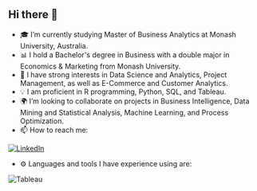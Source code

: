 ## Hi there 👋

<!--
**agoh0008/agoh0008** is a ✨ _special_ ✨ repository because its `README.md` (this file) appears on your GitHub profile.

Here are some ideas to get you started:

- 🔭 I’m currently working on ...
- 🌱 I’m currently learning ...
- 👯 I’m looking to collaborate on ...
- 🤔 I’m looking for help with ...
- 💬 Ask me about ...
- 📫 How to reach me: ...
- 😄 Pronouns: ...
- ⚡ Fun fact: ...
-->

- 🎓 I’m currently studying Master of Business Analytics at Monash University, Australia.
- 📊 I hold a Bachelor's degree in Business with a double major in Economics & Marketing from Monash University.
- 🌟 I have strong interests in Data Science and Analytics, Project Management, as well as E-Commerce and Customer Analytics.
- 💡 I am proficient in R programming, Python, SQL, and Tableau.
- 🌍 I’m looking to collaborate on projects in Business Intelligence, Data Mining and Statistical Analysis, Machine Learning, and Process Optimization.
- 📫 How to reach me:

 [![LinkedIn](https://img.shields.io/badge/LinkedIn-0077B5?style=for-the-badge&logo=linkedin&logoColor=white)](https://www.linkedin.com/in/alexandra-goh-4b3023181/)

- ⚙️ Languages and tools I have experience using are:
  
![Tableau](https://img.shields.io/badge/Tableau-E97627?style=for-the-badge&logo=Tableau&logoColor=white)
  
